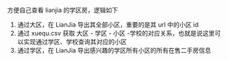 方便自己查看 lianjia 的学区房，逻辑如下

1. 通过大区，在 LianJia 导出其全部小区，重要的是其 url 中的小区 id
2. 通过 xuequ.csv 获取 大区 - 学区 - 小区 -学校的对应关系，也就是说这里可以实现通过学区、学校查询其对应的小区
3. 通过学区，在 LianJia 导出感兴趣的学区所有小区的所有在售二手房信息
